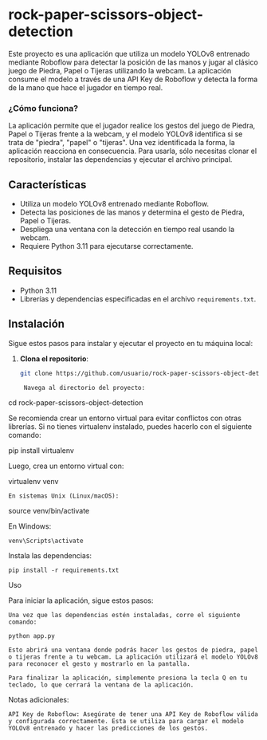 # rock-paper-scissors-object-detection

Este proyecto es una aplicación que utiliza un modelo YOLOv8 entrenado mediante Roboflow para detectar la posición de las manos y jugar al clásico juego de Piedra, Papel o Tijeras utilizando la webcam. La aplicación consume el modelo a través de una API Key de Roboflow y detecta la forma de la mano que hace el jugador en tiempo real.

### ¿Cómo funciona?
La aplicación permite que el jugador realice los gestos del juego de Piedra, Papel o Tijeras frente a la webcam, y el modelo YOLOv8 identifica si se trata de "piedra", "papel" o "tijeras". Una vez identificada la forma, la aplicación reacciona en consecuencia. Para usarla, sólo necesitas clonar el repositorio, instalar las dependencias y ejecutar el archivo principal.

## Características
- Utiliza un modelo YOLOv8 entrenado mediante Roboflow.
- Detecta las posiciones de las manos y determina el gesto de Piedra, Papel o Tijeras.
- Despliega una ventana con la detección en tiempo real usando la webcam.
- Requiere Python 3.11 para ejecutarse correctamente.

## Requisitos
- Python 3.11
- Librerías y dependencias especificadas en el archivo `requirements.txt`.

## Instalación

Sigue estos pasos para instalar y ejecutar el proyecto en tu máquina local:

1. **Clona el repositorio**:
   ```bash
   git clone https://github.com/usuario/rock-paper-scissors-object-detection.git

    Navega al directorio del proyecto:

cd rock-paper-scissors-object-detection

Se recomienda crear un entorno virtual para evitar conflictos con otras librerías. Si no tienes virtualenv instalado, puedes hacerlo con el siguiente comando:

pip install virtualenv

Luego, crea un entorno virtual con:

virtualenv venv

    En sistemas Unix (Linux/macOS):

source venv/bin/activate

En Windows:

    venv\Scripts\activate

Instala las dependencias:

    pip install -r requirements.txt

Uso

Para iniciar la aplicación, sigue estos pasos:

    Una vez que las dependencias estén instaladas, corre el siguiente comando:

    python app.py

    Esto abrirá una ventana donde podrás hacer los gestos de piedra, papel o tijeras frente a tu webcam. La aplicación utilizará el modelo YOLOv8 para reconocer el gesto y mostrarlo en la pantalla.

    Para finalizar la aplicación, simplemente presiona la tecla Q en tu teclado, lo que cerrará la ventana de la aplicación.

Notas adicionales:

    API Key de Roboflow: Asegúrate de tener una API Key de Roboflow válida y configurada correctamente. Esta se utiliza para cargar el modelo YOLOv8 entrenado y hacer las predicciones de los gestos.
